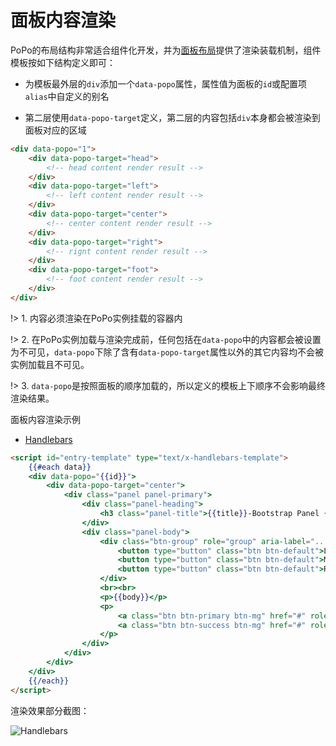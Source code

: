 # 面板内容渲染

PoPo的布局结构非常适合组件化开发，并为[面板布局](/zh-cn/panel)提供了渲染装载机制，组件模板按如下结构定义即可：

- 为模板最外层的`div`添加一个`data-popo`属性，属性值为面板的`id`或配置项`alias`中自定义的别名

- 第二层使用`data-popo-target`定义，第二层的内容包括`div`本身都会被渲染到面板对应的区域

```html
<div data-popo="1">
    <div data-popo-target="head">
        <!-- head content render result -->
    </div>
    <div data-popo-target="left">
        <!-- left content render result -->
    </div>
    <div data-popo-target="center">
        <!-- center content render result -->
    </div>
    <div data-popo-target="right">
        <!-- rignt content render result -->
    </div>
    <div data-popo-target="foot">
        <!-- foot content render result -->
    </div>
</div>
```

!> 1. 内容必须渲染在PoPo实例挂载的容器内

!> 2. 在PoPo实例加载与渲染完成前，任何包括在`data-popo`中的内容都会被设置为不可见，`data-popo`下除了含有`data-popo-target`属性以外的其它内容均不会被实例加载且不可见。

!> 3. `data-popo`是按照面板的顺序加载的，所以定义的模板上下顺序不会影响最终渲染结果。

面板内容渲染示例

- [Handlebars](https://shunok.github.io/popo-example/examples/bootstrap.html ":ignore")

```html
<script id="entry-template" type="text/x-handlebars-template">
    {{#each data}}
    <div data-popo="{{id}}">
        <div data-popo-target="center">
            <div class="panel panel-primary">
                <div class="panel-heading">
                    <h3 class="panel-title">{{title}}-Bootstrap Panel {{id}}</h3>
                </div>
                <div class="panel-body">
                    <div class="btn-group" role="group" aria-label="...">
                        <button type="button" class="btn btn-default">Left</button>
                        <button type="button" class="btn btn-default">Middle</button>
                        <button type="button" class="btn btn-default">Right</button>
                    </div>
                    <br><br>
                    <p>{{body}}</p>
                    <p>
                        <a class="btn btn-primary btn-mg" href="#" role="button">Primary Button</a>
                        <a class="btn btn-success btn-mg" href="#" role="button">Success Button</a>
                    </p>
                </div>
            </div>
        </div>
    </div>
    {{/each}}
</script>
```

渲染效果部分截图：

![Handlebars](_images/integrate.png)